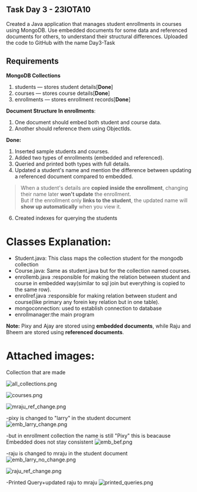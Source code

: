 Task Day 3 - 23IOTA10
-
Created a Java application that manages student enrollments in courses using MongoDB.
Use embedded documents for some data and referenced documents for others, to understand their structural differences.
Uploaded the code to GitHub with the name Day3-Task

**Requirements**
-

**MongoDB Collections**
1. students — stores student details[**Done**]
2. courses — stores course details[**Done**]
3. enrollments — stores enrollment records[**Done**]

**Document Structure In enrollments**:
1. One document should embed both student and course data.
2. Another should reference them using ObjectIds.

**Done:**
1. Inserted sample students and courses.
2. Added two types of enrollments (embedded and referenced).
3. Queried and printed both types with full details.
4. Updated a student's name and mention the difference between updating a referenced document compared to embedded.
> When a student's details are **copied inside the enrollment**, changing their name later **won't update** the enrollment.  
> But if the enrollment only **links to the student**, the updated name will **show up automatically** when you view it.
6. Created indexes for querying the students

Classes Explanation:
=

- Student.java: This class maps the collection student for the mongodb collection
- Course.java:  Same as student.java but for the collection named courses.
- enrollemb.java :responsible for making the relation between student and course in embedded way(similar to sql join but everything is copied to the same row).
- enrollref.java :responsible for making relation between student and course(like primary any forein key relation but in one table).
- mongoconnection: used to establish connection to database
- enrollmanager:the main program 


**Note:** Pixy and Ajay are stored using **embedded documents**, while Raju and Bheem are stored using **referenced documents**.

Attached images:
=
Collection that are made

![all_collections.png](all_collections.png)

![courses.png](courses.png)

![mraju_ref_change.png](mraju_ref_change.png)

-pixy is changed to "larry" in the student document
![emb_larry_change.png](emb_larry_change.png)

-but in enrollment collection the name is still "Pixy" this is beacause Embedded does not stay consistent
![emb_bef.png](emb_bef.png)

-raju is changed to mraju in the student document
![emb_larry_no_change.png](emb_larry_no_change.png)

![raju_ref_change.png](raju_ref_change.png)

-Printed Query+updated raju to mraju 
![printed_queries.png](printed_queries.png)
